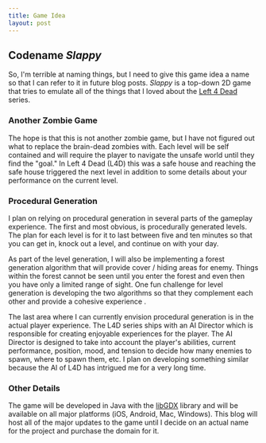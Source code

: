 ```yaml
---
title: Game Idea
layout: post
---
```


## Codename _Slappy_

So, I'm terrible at naming things, but I need to give this game idea a name
so that I can refer to it in future blog posts. _Slappy_ is a top-down 2D
game that tries to emulate all of the things that I loved about the [Left 4
Dead](http://store.steampowered.com/app/550/) series.

### Another Zombie Game

The hope is that this is not another zombie game, but I have not figured out
what to replace the brain-dead zombies with. Each level will be self
contained and will require the player to navigate the unsafe world until
they find the "goal." In Left 4 Dead (L4D) this was a safe house and
reaching the safe house triggered the next level in addition to some details
about your performance on the current level.  

### Procedural Generation

I plan on relying on procedural generation in several parts of the gameplay
experience. The first and most obvious, is procedurally generated levels.
The plan for each level is for it to last between five and ten minutes so
that you can get in, knock out a level, and continue on with your day.  

As part of the level generation, I will also be implementing a forest
generation algorithm that will provide cover / hiding areas for enemy.
Things within the forest cannot be seen until you enter the forest and even
then you have only a limited range of sight. One fun challenge for level
generation is developing the two algorithms so that they complement each
other and provide a cohesive experience .

The last area where I can currently envision procedural generation is in the
actual player experience. The L4D series ships with an AI Director which is
responsible for creating enjoyable experiences for the player. The AI
Director is designed to take into account the player's abilities, current
performance, position, mood, and tension to decide how many enemies to
spawn, where to spawn them, etc. I plan on developing something similar
because the AI of L4D has intrigued me for a very long time.

### Other Details

The game will be developed in Java with the [libGDX](http://libgdx.com)
library and will be available on all major platforms (iOS, Android, Mac,
Windows). This blog will host all of the major updates to the game until I
decide on an actual name for the project and purchase the domain for it.  
